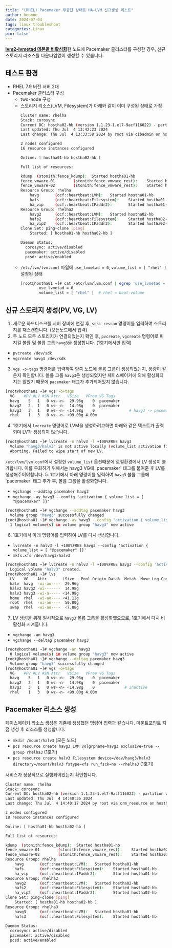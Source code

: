 ```yaml
---
title: "(RHEL) Pacemaker 무중단 상태로 HA-LVM 신규생성 테스트"
author: heomne
date: 2024-07-04
tags: linux troubleshoot
categories: Linux
pin: false
---
```


[**lvm2-lvmetad 데몬을 비활성화**](https://heomne.github.io/posts/lvm2-lvmetad-disable/)한 노드에 Pacemaker 클러스터를 구성한 경우, 신규 스토리지 리소스를 다운타임없이 생성할 수 있습니다.

## 테스트 환경
- RHEL 7.9 버전 서버 2대
- Pacemaker 클러스터 구성
  - two-node 구성
  - 스토리지 리소스(LVM, Filesystem)가 아래와 같이 이미 구성된 상태로 가정
    ```bash
    Cluster name: rhelha
    Stack: corosync
    Current DC: hostha02-hb (version 1.1.23-1.el7-9acf116022) - partition with quorum
    Last updated: Thu Jul  4 13:42:23 2024
    Last change: Thu Jul  4 13:33:58 2024 by root via cibadmin on hostha02-hb

    2 nodes configured
    16 resource instances configured

    Online: [ hostha01-hb hostha02-hb ]

    Full list of resources:

    kdump  (stonith:fence_kdump):  Started hostha01-hb
    fence_vmware-01        (stonith:fence_vmware_rest):    Started hostha02-hb
    fence_vmware-02        (stonith:fence_vmware_rest):    Started hostha01-hb
    Resource Group: rhelha
        havg       (ocf::heartbeat:LVM):   Started hostha01-hb
        hafs       (ocf::heartbeat:Filesystem):    Started hostha01-hb
        ha_vip     (ocf::heartbeat:IPaddr2):       Started hostha01-hb
    Resource Group: rhelha2
        havg2      (ocf::heartbeat:LVM):   Started hostha02-hb
        hafs2      (ocf::heartbeat:Filesystem):    Started hostha02-hb
        ha_vip2    (ocf::heartbeat:IPaddr2):       Started hostha02-hb
    Clone Set: ping-clone [ping]
        Started: [ hostha01-hb hostha02-hb ]

    Daemon Status:
      corosync: active/disabled
      pacemaker: active/disabled
      pcsd: active/enabled
    ```
  - `/etc/lvm/lvm.conf` 파일에 `use_lvmetad = 0`, `volume_list = [ "rhel" ]` 설정된 상태
    ```bash
    [root@hostha01 ~]# cat /etc/lvm/lvm.conf | egrep 'use_lvmetad = 0|volume_list = \[ "rhel" \]'
            use_lvmetad = 0
            volume_list = [ "rhel" ]  # rhel = boot-volume
    ```

## 신규 스토리지 생성(PV, VG, LV)
1. 새로운 하드디스크를 서버 장비에 연결 후, `scsi-rescan` 명령어를 입력하여 스토리지를 재스캔합니다. (모든노드에서 입력)
2. 두 노드 모두 스토리지가 연결되었는지 확인 후, `pvcreate`, `vgcreate` 명령어로 피지컬 볼륨 및 볼륨 그룹 `havg3`을 생성합니다. (1호기에서만 입력)
  - `pvcreate /dev/sdk`
  - `vgcreate havg3 /dev/sdk`
3. `vgs -o+tags` 명령어를 입력하여 양쪽 노드에 볼륨 그룹이 생성되었는지, 용량이 같은지 확인합니다.
  볼륨 그룹 `havg3`은 생성되었지만 페이스메이커에 의해 활성화되지는 않았기 때문에 `pacemaker` 태그가 추가되어있지 않습니다.
```bash
[root@hostha01 ~]# vgs -o+tags
  VG    #PV #LV #SN Attr   VSize   VFree VG Tags
  havg    5   1   0 wz--n-  29.96g    0  pacemaker
  havg2   2   1   0 wz--n-  14.98g    0  pacemaker
  havg3   3   1   0 wz--n- <14.98g    0               # havg3 -> pacemaker tag not attached
  rhel    1   3   0 wz--n- <99.00g 4.00m
```
4. 1호기에서 `lvcreate` 명령어로 LVM을 생성하려고하면 아래와 같은 텍스트가 출력되며 LV가 생성되지 않습니다.
```bash
[root@hostha01 ~]# lvcreate -n halv3 -l +100%FREE havg3
  Volume "havg3/halv3" is not active locally (volume_list activation filter?).
  Aborting. Failed to wipe start of new LV.
```
  `/etc/lvm/lvm.conf`에서 설정한 `volume_list` 옵션때문에 로컬환경에서 LV 생성이 불가합니다. 이를 우회하기 위해서는 havg3 VG에 'pacemaker' 태그를 붙여준 후 LV를 생성해주어야합니다.
5. 1호기에서 아래 명령어를 입력하여 `havg3` 볼륨 그룹에 'pacemaker' 태그 추가 후, 볼륨 그룹을 활성화합니다.
  - `vgchange --addtag pacemaker havg3`
  - `vgchange -ay havg3 --config 'activation { volume_list = [ "@pacemaker" ]}'`
```bash
[root@hostha01 ~]# vgchange --addtag pacemaker havg3
  Volume group "havg3" successfully changed
[root@hostha01 ~]# vgchange -ay havg3 --config 'activation { volume_list = [ "@pacemaker" ]}'
  1 logical volume(s) in volume group "havg3" now active
```
6. 1호기에서 아래 명령어를 입력하여 LV를 다시 생성합니다.
  - `lvcreate -n halv3 -l +100%FREE havg3 --config 'activation { volume_list = [ "@pacemaker" ]}'`
  - `mkfs.xfs /dev/havg3/halv3`
```bash
[root@hostha01 ~]# lvcreate -n halv3 -l +100%FREE havg3 --config 'activation { volume_list = [ "@pacemaker" ]}'
  Logical volume "halv3" created.
[root@hostha01 ~]# lvs
  LV    VG    Attr       LSize   Pool Origin Data%  Meta%  Move Log Cpy%Sync Convert
  halv  havg  -wi-ao----  29.96g
  halv2 havg2 -wi-------  14.98g
  halv3 havg3 -wi-a----- <14.98g
  home  rhel  -wi-ao---- <41.12g
  root  rhel  -wi-ao----  50.00g
  swap  rhel  -wi-ao----  <7.88g
```
7. LV 생성을 위해 일시적으로 `havg3` 볼륨 그룹을 활성화했으므로, 1호기에서 다시 비활성화 시켜줍니다.
  - `vgchange -an havg3`
  - `vgchange --deltag pacemaker havg3`
```bash
[root@hostha01 ~]# vgchange -an havg3
  0 logical volume(s) in volume group "havg3" now active
[root@hostha01 ~]# vgchange --deltag pacemaker havg3
  Volume group "havg3" successfully changed
[root@hostha01 ~]# vgs -o+tags
  VG    #PV #LV #SN Attr   VSize   VFree VG Tags
  havg    5   1   0 wz--n-  29.96g    0  pacemaker
  havg2   2   1   0 wz--n-  14.98g    0  pacemaker
  havg3   3   1   0 wz--n- <14.98g    0             # inactive
  rhel    1   3   0 wz--n- <99.00g 4.00m
```

## Pacemaker 리소스 생성
페이스메이커 리소스 생성은 기존에 생성했던 명령어 입력과 같습니다. 마운트포인트 지점 생성 후 리소스를 생성합니다.
  - `mkdir /mount/halv3` (모든 노드)
  - `pcs resource create havg3 LVM volgrpname=havg3 exclusive=true --group rhelha3` (1호기)
  - `pcs resource create halv3 Filesystem device=/dev/havg3/halv3 directory=/mount/halv3 fstype=xfs run_fsck=no --rhelha3` (1호기)

  서비스가 정상적으로 실행되어있는지 확인합니다.
```bash
Cluster name: rhelha
Stack: corosync
Current DC: hostha02-hb (version 1.1.23-1.el7-9acf116022) - partition with quorum
Last updated: Thu Jul  4 14:40:35 2024
Last change: Thu Jul  4 14:40:17 2024 by root via crm_resource on hostha01-hb

2 nodes configured
18 resource instances configured

Online: [ hostha01-hb hostha02-hb ]

Full list of resources:

kdump  (stonith:fence_kdump):  Started hostha01-hb
fence_vmware-01        (stonith:fence_vmware_rest):    Started hostha02-hb
fence_vmware-02        (stonith:fence_vmware_rest):    Started hostha01-hb
Resource Group: rhelha
    havg       (ocf::heartbeat:LVM):   Started hostha01-hb
    hafs       (ocf::heartbeat:Filesystem):    Started hostha01-hb
    ha_vip     (ocf::heartbeat:IPaddr2):       Started hostha01-hb
Resource Group: rhelha2
    havg2      (ocf::heartbeat:LVM):   Started hostha02-hb
    hafs2      (ocf::heartbeat:Filesystem):    Started hostha02-hb
    ha_vip2    (ocf::heartbeat:IPaddr2):       Started hostha02-hb
Clone Set: ping-clone [ping]
    Started: [ hostha01-hb hostha02-hb ]
Resource Group: rhelha3
    havg3      (ocf::heartbeat:LVM):   Started hostha01-hb
    hafs3      (ocf::heartbeat:Filesystem):    Started hostha01-hb
    
Daemon Status:
  corosync: active/disabled
  pacemaker: active/disabled
  pcsd: active/enabled
```
